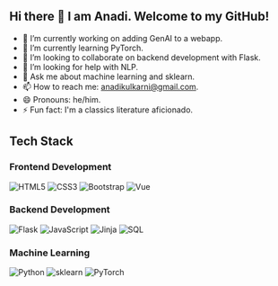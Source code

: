 ## Hi there 👋 I am Anadi. Welcome to my GitHub!

- 🔭 I’m currently working on adding GenAI to a webapp. 
- 🌱 I’m currently learning PyTorch.
- 👯 I’m looking to collaborate on backend development with Flask. 
- 🤔 I’m looking for help with NLP.
- 💬 Ask me about machine learning and sklearn.
- 📫 How to reach me: anadikulkarni@gmail.com.
- 😄 Pronouns: he/him.
- ⚡ Fun fact: I'm a classics literature aficionado. 

## Tech Stack

### Frontend Development

![HTML5](https://img.shields.io/badge/html5-%23E34F26.svg?style=for-the-badge&logo=html5&logoColor=white)
![CSS3](https://img.shields.io/badge/css3-%231572B6.svg?style=for-the-badge&logo=css3&logoColor=white)
![Bootstrap](https://img.shields.io/badge/bootstrap-%23563D7C.svg?style=for-the-badge&logo=bootstrap&logoColor=white)
![Vue](https://img.shields.io/badge/Vue.js-35495E?style=for-the-badge&logo=vuedotjs&logoColor=4FC08D)

### Backend Development

![Flask](https://img.shields.io/badge/flask-%23000.svg?style=for-the-badge&logo=flask&logoColor=white)
![JavaScript](https://img.shields.io/badge/javascript-%23323330.svg?style=for-the-badge&logo=javascript&logoColor=%23F7DF1E)
![Jinja](https://img.shields.io/badge/jinja-white.svg?style=for-the-badge&logo=jinja&logoColor=black)
![SQL](	https://img.shields.io/badge/MySQL-005C84?style=for-the-badge&logo=mysql&logoColor=white)

### Machine Learning

![Python](https://img.shields.io/badge/python-3670A0?style=for-the-badge&logo=python&logoColor=ffdd54)
![sklearn](https://img.shields.io/badge/scikit--learn-F7931E?style=flat-square&logo=scikit-learn&logoColor=white)
![PyTorch](https://img.shields.io/badge/PyTorch-black?logo=PyTorch)
